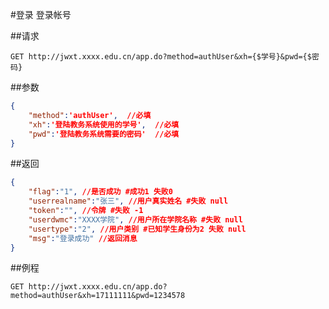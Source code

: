 #登录
登录帐号

##请求
``` url
GET http://jwxt.xxxx.edu.cn/app.do?method=authUser&xh={$学号}&pwd={$密码}
```

##参数
```json
{
	"method":'authUser',  //必填
	"xh":'登陆教务系统使用的学号',  //必填
	"pwd":'登陆教务系统需要的密码'  //必填
}
```

##返回
``` json
{
	"flag":"1", //是否成功 #成功1 失败0
	"userrealname":"张三", //用户真实姓名 #失败 null
	"token":"", //令牌 #失败 -1
	"userdwmc":"XXXX学院", //用户所在学院名称 #失败 null
	"usertype":"2", //用户类别 #已知学生身份为2 失败 null
	"msg":"登录成功" //返回消息
}
```

##例程
``` url
GET http://jwxt.xxxx.edu.cn/app.do?method=authUser&xh=17111111&pwd=1234578

```
